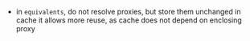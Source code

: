 * in `equivalents`, do not resolve proxies, but store them unchanged in cache
  it allows more reuse, as cache does not depend on enclosing proxy
